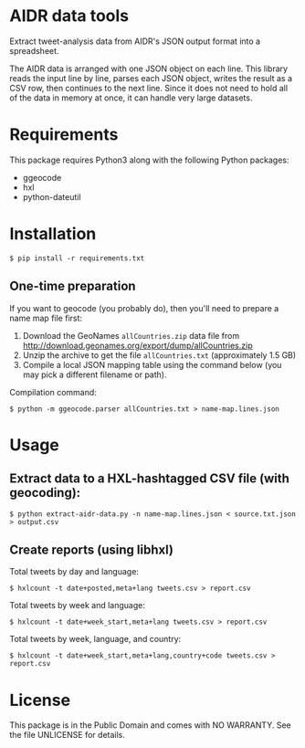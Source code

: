 AIDR data tools
===============

Extract tweet-analysis data from AIDR's JSON output format into a spreadsheet.

The AIDR data is arranged with one JSON object on each line. This library reads the input line by line, parses each JSON object, writes the result as a CSV row, then continues to the next line. Since it does not need to hold all of the data in memory at once, it can handle very large datasets.

# Requirements

This package requires Python3 along with the following Python packages:

* ggeocode
* hxl
* python-dateutil

# Installation

    $ pip install -r requirements.txt

## One-time preparation

If you want to geocode (you probably do), then you'll need to prepare a name map file first:

1. Download the GeoNames ``allCountries.zip`` data file from http://download.geonames.org/export/dump/allCountries.zip
2. Unzip the archive to get the file ``allCountries.txt`` (approximately 1.5 GB)
3. Compile a local JSON mapping table using the command below (you may pick a different filename or path).

Compilation command:

    $ python -m ggeocode.parser allCountries.txt > name-map.lines.json

# Usage

## Extract data to a HXL-hashtagged CSV file (with geocoding):

    $ python extract-aidr-data.py -n name-map.lines.json < source.txt.json > output.csv

## Create reports (using libhxl)

Total tweets by day and language:

    $ hxlcount -t date+posted,meta+lang tweets.csv > report.csv

Total tweets by week and language:

    $ hxlcount -t date+week_start,meta+lang tweets.csv > report.csv

Total tweets by week, language, and country:

    $ hxlcount -t date+week_start,meta+lang,country+code tweets.csv > report.csv


# License

This package is in the Public Domain and comes with NO WARRANTY. See the file UNLICENSE for details.

